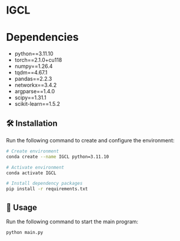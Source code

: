 # IGCL
# Dependencies
- python==3.11.10
- torch==2.1.0+cu118
- numpy==1.26.4
- tqdm==4.67.1
- pandas==2.2.3
- networkx==3.4.2
- argparse==1.4.0
- scipy==1.31.1
- scikit-learn==1.5.2
##  🛠 Installation
Run the following command to create and configure the environment:

```bash
# Create environment
conda create --name IGCL python=3.11.10

# Activate environment
conda activate IGCL

# Install dependency packages
pip install -r requirements.txt
```
## 🚀 Usage

Run the following command to start the main program:

```bash
python main.py
